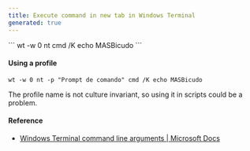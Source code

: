 ```yaml
---
title: Execute command in new tab in Windows Terminal
generated: true
---
```


<div markdown="1" class="ans">
```
wt -w 0 nt cmd /K echo MASBicudo
```
</div>

#### Using a profile

```
wt -w 0 nt -p "Prompt de comando" cmd /K echo MASBicudo
```

The profile name is not culture invariant, so using it in scripts could be a problem.

#### Reference

- [Windows Terminal command line arguments \| Microsoft Docs](https://docs.microsoft.com/en-us/windows/terminal/command-line-arguments?tabs=windows)
